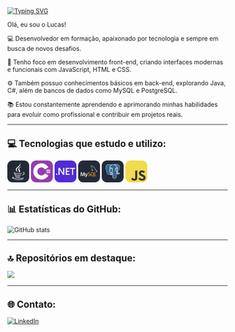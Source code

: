 <a align="center" href="https://git.io/typing-svg">
  <img src="https://readme-typing-svg.demolab.com?font=montserrat&weight=800&size=34&duration=4000&pause=1000&color=4700F7&random=false&width=435&lines=Hello+World!" alt="Typing SVG" />
</a>

Olá, eu sou o Lucas!

💻 Desenvolvedor em formação, apaixonado por tecnologia e sempre em busca de novos desafios.

🎯 Tenho foco em desenvolvimento front-end, criando interfaces modernas e funcionais com JavaScript, HTML e CSS.

⚙️ Também possuo conhecimentos básicos em back-end, explorando Java, C#, além de bancos de dados como MySQL e PostgreSQL.

📚 Estou constantemente aprendendo e aprimorando minhas habilidades para evoluir como profissional e contribuir em projetos reais.

</p>


---


## 💻 Tecnologias que estudo e utilizo:


<div align="left">

<img height="50" src="https://github.com/tandpfun/skill-icons/blob/main/icons/Java-Dark.svg" alt="Java"/>
<img height="50" src="https://github.com/tandpfun/skill-icons/blob/main/icons/CS.svg" alt="C#"/>
<img height="50" src="https://github.com/tandpfun/skill-icons/blob/main/icons/DotNet.svg" alt=".NET"/>
<img height="50" src="https://github.com/tandpfun/skill-icons/blob/main/icons/MySQL-Dark.svg" alt="MySQL"/>
<img height="50" src="https://github.com/tandpfun/skill-icons/blob/main/icons/PostgreSQL-Dark.svg" alt="PostgreSQL"/>
<img height="50" src="https://github.com/tandpfun/skill-icons/blob/main/icons/JavaScript.svg" alt="JavaScript"/>

</div>


---

## 📊 Estatísticas do GitHub:

<div align="left">
  
![GitHub stats](https://github-readme-stats.vercel.app/api?username=LucasCerione&theme=dark&show_icons=true)


</div>

---

## 🔝 Repositórios em destaque:

![](https://github-contributor-stats.vercel.app/api?username=LucasCerione&limit=5&theme=tokyonight&combine_all_yearly_contributions=true)

---

## 🌐 Contato:


<a href="https://www.linkedin.com/in/lucas-matheus-campestrini-cerione-919651a0" target="_blank">
  <img src="https://img.shields.io/badge/LinkedIn-%230077B5?style=for-the-badge&logo=linkedin&logoColor=white" alt="LinkedIn">
</a>

